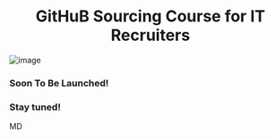 <h1 align="center"> GitHuB Sourcing Course for IT Recruiters </h1>

![image](https://user-images.githubusercontent.com/81953271/137801814-96165fab-b873-4c14-8f46-d92a86094f81.png)

### Soon To Be Launched!

### Stay tuned!

MD
